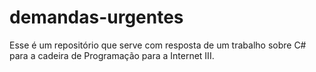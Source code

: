# demandas-urgentes

Esse é um repositório que serve com resposta de um trabalho sobre C# para a cadeira de Programação para a Internet III.
